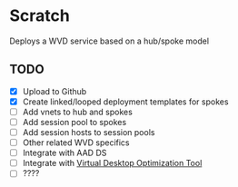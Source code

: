 # Scratch

Deploys a WVD service based on a hub/spoke model

## TODO

- [x] Upload to Github
- [x] Create linked/looped deployment templates for spokes
- [ ] Add vnets to hub and spokes
- [ ] Add session pool to spokes
- [ ] Add session hosts to session pools
- [ ] Other related WVD specifics
- [ ] Integrate with AAD DS
- [ ] Integrate with [Virtual Desktop Optimization Tool](https://github.com/The-Virtual-Desktop-Team/Virtual-Desktop-Optimization-Tool)
- [ ] ????
